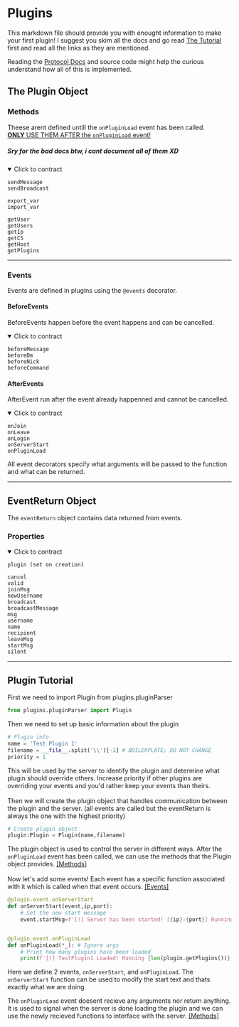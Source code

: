 
# Plugins

This markdown file should provide you with enought information to make your first plugin! I suggest you skim all the docs and go read [The Tutorial](#plugin-tutorial) first and read all the links as they are mentioned.

Reading the [Protocol Docs](PROTOCOL.md#protocol) and source code might help the curious understand how all of this is implemented.

## The Plugin Object

### Methods

Theese arent defined untill the `onPluginLoad` event has been called.
<br><u>**ONLY** USE THEM AFTER the `onPluginLoad` event!</u>

##### Sry for the bad docs btw, i cant document all of them XD

<details open>
<summary>Click to contract</summary>

    sendMessage
    sendBroadcast

    export_var
    import_var

    getUser
    getUsers
    getIp
    getCS
    getHost
    getPlugins
</details>

---

### Events

Events are defined in plugins using the `@events` decorator.

#### BeforeEvents

BeforeEvents happen before the event happens and can be cancelled.

<details open>
<summary>Click to contract</summary>

    beforeMessage
    beforeDm
    beforeNick
    beforeCommand
</details>

#### AfterEvents

AfterEvent run after the event already happenned and cannot be cancelled.

<details open>
<summary>Click to contract</summary>

    onJoin
    onLeave
    onLogin
    onServerStart
    onPluginLoad
</details>

All event decorators specify what arguments will be passed to the function and what can be returned.

---

## EventReturn Object

The `eventReturn` object contains data returned from events.

### Properties

<details open>
<summary>Click to contract</summary>

    plugin (set on creation)

    cancel
    valid
    joinMsg
    newUsername
    broadcast
    broadcastMessage
    msg
    username
    name
    recipient
    leaveMsg
    startMsg
    silent
</details>

---

## Plugin Tutorial

First we need to import Plugin from plugins.pluginParser

```python
from plugins.pluginParser import Plugin
```

Then we need to set up basic information about the plugin

```python
# Plugin info
name = 'Test Plugin 1'
filename = __file__.split('\\')[-1] # BOILERPLATE; DO NOT CHANGE
priority = 1
```

This will be used by the server to identify the plugin and determine what plugin should override others. Increase priority if other plugins are overriding your events and you'd rather keep your events than theirs.
<br><br>
Then we will create the plugin object that handles communication between the plugin and the server. (all events are called but the eventReturn is always the one with the highest priority)

```python
# Create plugin object
plugin:Plugin = Plugin(name,filename)
```

The plugin object is used to control the server in different ways. After the `onPluginLoad` event has been called, we can use the methods that the Plugin object provides. [[Methods]](#methods)
<br><br>
Now let's add some events! Each event has a specific function associated with it which is called when that event occurs. [[Events]](#events)

```python
@plugin.event.onServerStart
def onServerStart(event,ip,port):
    # Set the new start message
    event.startMsg=f'[!] Server has been started! [{ip}:{port}] Running TestPlugin1'


@plugin.event.onPluginLoad
def onPluginLoad(*_): # Ignore args
    # Print how many plugins have been loaded
    print(f'[!] TestPlugin1 Loaded! Running {len(plugin.getPlugins())} plugins.')
```

Here we define 2 events, `onServerStart`, and `onPluginLoad`.
The `onServerStart` function can be used to modify the start text and thats exactly what we are doing.

The `onPluginLoad` event doesent recieve any arguments nor return anything. It is used to signal when the server is done loading the plugin and we can use the newly recieved functions to interface with the server. [[Methods]](#methods)
